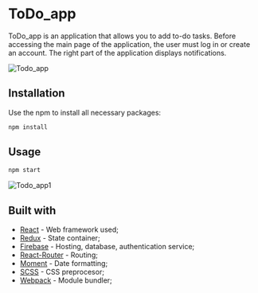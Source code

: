 # ToDo_app

ToDo_app is an application that allows you to add to-do tasks.
Before accessing the main page of the application, the user must log in or create an account. The right part of the application displays notifications.

![Todo_app](https://user-images.githubusercontent.com/50084927/87794302-b3524280-c846-11ea-959a-7ddb1f7ba5a7.gif)

## Installation

Use the npm to install all necessary packages:

```bash
npm install
```

## Usage

```bash
npm start
```
![Todo_app1](https://user-images.githubusercontent.com/50084927/87794306-b51c0600-c846-11ea-903a-4a755967af68.gif)

## Built with

* [React](https://reactjs.org/) - Web framework used;
* [Redux](https://redux.js.org/) - State container;
* [Firebase](https://firebase.google.com/) - Hosting, database, authentication service;
* [React-Router](https://reactrouter.com/) - Routing;
* [Moment](https://momentjs.com/) - Date formatting;
* [SCSS](https://sass-lang.com/) - CSS preprocesor;
* [Webpack](https://webpack.js.org/) - Module bundler;

